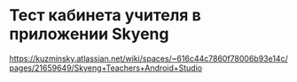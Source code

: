 # Тест кабинета учителя в приложении Skyeng

https://kuzminsky.atlassian.net/wiki/spaces/~616c44c7860f78006b93e14c/pages/21659649/Skyeng+Teachers+Android+Studio
